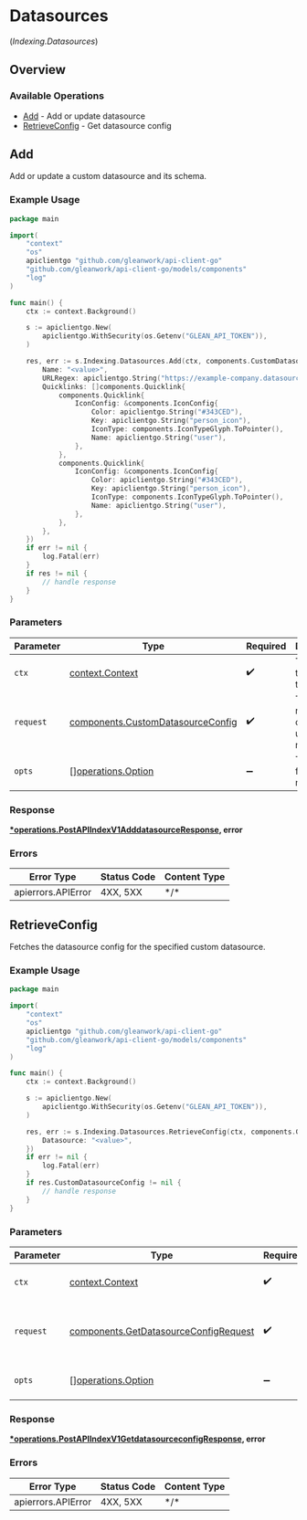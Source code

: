 # Datasources
(*Indexing.Datasources*)

## Overview

### Available Operations

* [Add](#add) - Add or update datasource
* [RetrieveConfig](#retrieveconfig) - Get datasource config

## Add

Add or update a custom datasource and its schema.

### Example Usage

```go
package main

import(
	"context"
	"os"
	apiclientgo "github.com/gleanwork/api-client-go"
	"github.com/gleanwork/api-client-go/models/components"
	"log"
)

func main() {
    ctx := context.Background()

    s := apiclientgo.New(
        apiclientgo.WithSecurity(os.Getenv("GLEAN_API_TOKEN")),
    )

    res, err := s.Indexing.Datasources.Add(ctx, components.CustomDatasourceConfig{
        Name: "<value>",
        URLRegex: apiclientgo.String("https://example-company.datasource.com/.*"),
        Quicklinks: []components.Quicklink{
            components.Quicklink{
                IconConfig: &components.IconConfig{
                    Color: apiclientgo.String("#343CED"),
                    Key: apiclientgo.String("person_icon"),
                    IconType: components.IconTypeGlyph.ToPointer(),
                    Name: apiclientgo.String("user"),
                },
            },
            components.Quicklink{
                IconConfig: &components.IconConfig{
                    Color: apiclientgo.String("#343CED"),
                    Key: apiclientgo.String("person_icon"),
                    IconType: components.IconTypeGlyph.ToPointer(),
                    Name: apiclientgo.String("user"),
                },
            },
        },
    })
    if err != nil {
        log.Fatal(err)
    }
    if res != nil {
        // handle response
    }
}
```

### Parameters

| Parameter                                                                              | Type                                                                                   | Required                                                                               | Description                                                                            |
| -------------------------------------------------------------------------------------- | -------------------------------------------------------------------------------------- | -------------------------------------------------------------------------------------- | -------------------------------------------------------------------------------------- |
| `ctx`                                                                                  | [context.Context](https://pkg.go.dev/context#Context)                                  | :heavy_check_mark:                                                                     | The context to use for the request.                                                    |
| `request`                                                                              | [components.CustomDatasourceConfig](../../models/components/customdatasourceconfig.md) | :heavy_check_mark:                                                                     | The request object to use for the request.                                             |
| `opts`                                                                                 | [][operations.Option](../../models/operations/option.md)                               | :heavy_minus_sign:                                                                     | The options for this request.                                                          |

### Response

**[*operations.PostAPIIndexV1AdddatasourceResponse](../../models/operations/postapiindexv1adddatasourceresponse.md), error**

### Errors

| Error Type         | Status Code        | Content Type       |
| ------------------ | ------------------ | ------------------ |
| apierrors.APIError | 4XX, 5XX           | \*/\*              |

## RetrieveConfig

Fetches the datasource config for the specified custom datasource.

### Example Usage

```go
package main

import(
	"context"
	"os"
	apiclientgo "github.com/gleanwork/api-client-go"
	"github.com/gleanwork/api-client-go/models/components"
	"log"
)

func main() {
    ctx := context.Background()

    s := apiclientgo.New(
        apiclientgo.WithSecurity(os.Getenv("GLEAN_API_TOKEN")),
    )

    res, err := s.Indexing.Datasources.RetrieveConfig(ctx, components.GetDatasourceConfigRequest{
        Datasource: "<value>",
    })
    if err != nil {
        log.Fatal(err)
    }
    if res.CustomDatasourceConfig != nil {
        // handle response
    }
}
```

### Parameters

| Parameter                                                                                      | Type                                                                                           | Required                                                                                       | Description                                                                                    |
| ---------------------------------------------------------------------------------------------- | ---------------------------------------------------------------------------------------------- | ---------------------------------------------------------------------------------------------- | ---------------------------------------------------------------------------------------------- |
| `ctx`                                                                                          | [context.Context](https://pkg.go.dev/context#Context)                                          | :heavy_check_mark:                                                                             | The context to use for the request.                                                            |
| `request`                                                                                      | [components.GetDatasourceConfigRequest](../../models/components/getdatasourceconfigrequest.md) | :heavy_check_mark:                                                                             | The request object to use for the request.                                                     |
| `opts`                                                                                         | [][operations.Option](../../models/operations/option.md)                                       | :heavy_minus_sign:                                                                             | The options for this request.                                                                  |

### Response

**[*operations.PostAPIIndexV1GetdatasourceconfigResponse](../../models/operations/postapiindexv1getdatasourceconfigresponse.md), error**

### Errors

| Error Type         | Status Code        | Content Type       |
| ------------------ | ------------------ | ------------------ |
| apierrors.APIError | 4XX, 5XX           | \*/\*              |